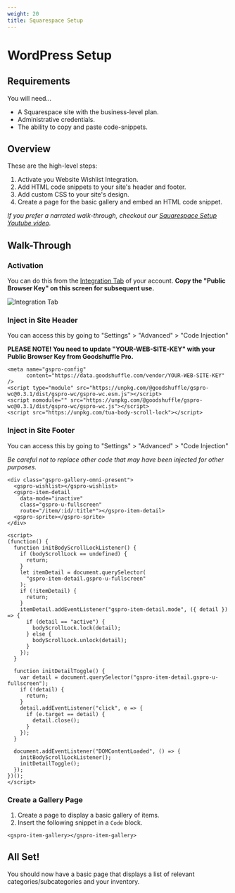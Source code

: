 ```yaml
---
weight: 20
title: Squarespace Setup
---
```


# WordPress Setup

## Requirements

You will need...

- A Squarespace site with the business-level plan.
- Administrative credentials.
- The ability to copy and paste code-snippets.

## Overview

These are the high-level steps:

1. Activate you Website Wishlist Integration.
1. Add HTML code snippets to your site's header and footer.
1. Add custom CSS to your site's design.
1. Create a page for the basic gallery and embed an HTML code snippet.

_If you prefer a narrated walk-through, checkout our [Squarespace Setup Youtube video](https://www.youtube.com/watch?reload=9&v=Ap5zhuijH90&feature=youtu.be)._

## Walk-Through

### Activation

You can do this from the [Integration Tab](https://pro.goodshuffle.com/vendorAccount/index?tab=thirdPartyIntegrations) of your account. **Copy the "Public Browser Key" on this screen for subsequent use.**

![Integration Tab](/wordpress-website-integration-activation.png)

### Inject in Site Header

You can access this by going to "Settings" &gt; "Advanced" &gt; "Code Injection"

**PLEASE NOTE! You need to update "YOUR-WEB-SITE-KEY" with your Public Browser Key from Goodshuffle Pro.**

```
<meta name="gspro-config"
      content="https://data.goodshuffle.com/vendor/YOUR-WEB-SITE-KEY" />
<script type="module" src="https://unpkg.com/@goodshuffle/gspro-wc@0.3.1/dist/gspro-wc/gspro-wc.esm.js"></script>
<script nomodule="" src="https://unpkg.com/@goodshuffle/gspro-wc@0.3.1/dist/gspro-wc/gspro-wc.js"></script>
<script src="https://unpkg.com/tua-body-scroll-lock"></script>
```

### Inject in Site Footer

You can access this by going to "Settings" &gt; "Advanced" &gt; "Code Injection"

_Be careful not to replace other code that may have been injected for other purposes._

```
<div class="gspro-gallery-omni-present">
  <gspro-wishlist></gspro-wishlist>
  <gspro-item-detail
    data-mode="inactive"
    class="gspro-u-fullscreen"
    route="/item/:id/:title*"></gspro-item-detail>
  <gspro-sprite></gspro-sprite>
</div>

<script>
(function() {
  function initBodyScrollLockListener() {
    if (bodyScrollLock == undefined) {
      return;
    }
    let itemDetail = document.querySelector(
      "gspro-item-detail.gspro-u-fullscreen"
    );
    if (!itemDetail) {
      return;
    }
    itemDetail.addEventListener("gspro-item-detail.mode", ({ detail }) => {
      if (detail == "active") {
        bodyScrollLock.lock(detail);
      } else {
        bodyScrollLock.unlock(detail);
      }
    });
  }

  function initDetailToggle() {
    var detail = document.querySelector("gspro-item-detail.gspro-u-fullscreen");
    if (!detail) {
      return;
    }
    detail.addEventListener("click", e => {
      if (e.target == detail) {
        detail.close();
      }
    });
  }

  document.addEventListener("DOMContentLoaded", () => {
    initBodyScrollLockListener();
    initDetailToggle();
  });
})();
</script>
```

### Create a Gallery Page

1. Create a page to display a basic gallery of items.
2. Insert the following snippet in a `Code` block.

```
<gspro-item-gallery></gspro-item-gallery>
```

## All Set!

You should now have a basic page that displays a list of relevant categories/subcategories and your inventory.
